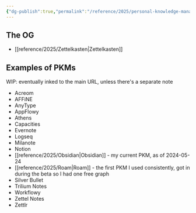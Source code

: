 ```yaml
---
{"dg-publish":true,"permalink":"/reference/2025/personal-knowledge-management/","title":"Personal Knowledge Management","tags":["PKM","note-taking"],"created":"2025-08-03T15:03:12","updated":"2025-08-09T20:39:02-04:00"}
---
```


## The OG
- [[reference/2025/Zettelkasten\|Zettelkasten]]

## Examples of PKMs

WIP: eventually inked to the main URL, unless there's a separate note

- Acreom
- AFFiNE
- AnyType
- AppFlowy
- Athens
- Capacities
- Evernote
- Logseq
- Milanote
- Notion
- [[reference/2025/Obsidian\|Obsidian]] - my current PKM, as of 2024-05-24
- [[reference/2025/Roam\|Roam]] - the first PKM I used consistently, got in during the beta so I had one free graph
- Silver Bullet
- Trilium Notes
- Workflowy
- Zettel Notes
- Zettlr
